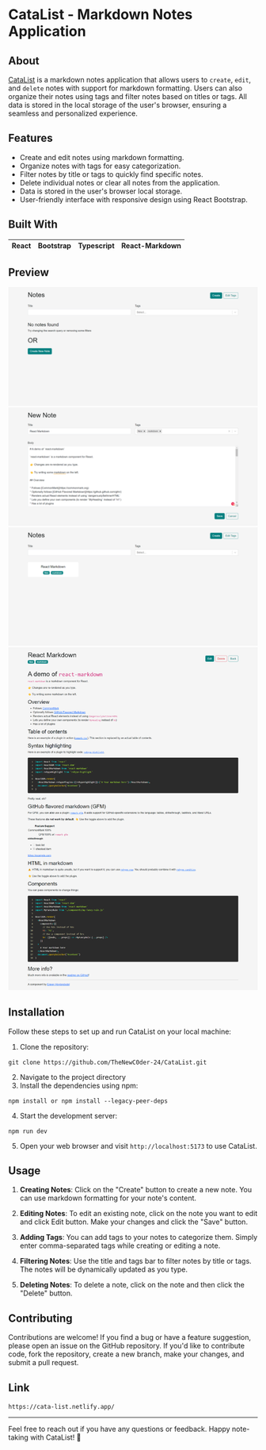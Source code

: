 # CataList - Markdown Notes Application

## About 
[CataList](https://cata-list.netlify.app/) is a markdown notes application that allows users to `create`, `edit`, and `delete` notes with support for markdown formatting. Users can also organize their notes using 
tags and filter notes based on titles or tags. All data is stored in the local storage of the user's browser, ensuring a seamless and personalized experience.

## Features
- Create and edit notes using markdown formatting.
- Organize notes with tags for easy categorization.
- Filter notes by title or tags to quickly find specific notes.
- Delete individual notes or clear all notes from the application.
- Data is stored in the user's browser local storage.
- User-friendly interface with responsive design using React Bootstrap.

## Built With
|React|Bootstrap|Typescript|React-Markdown|
|---|---|---|---|

## Preview

<p>
  <img src="https://github.com/TheNewC0der-24/CataList/blob/main/Preview/Preview-1.png">
  <img src="https://github.com/TheNewC0der-24/CataList/blob/main/Preview/Preview-2.png">
  <img src="https://github.com/TheNewC0der-24/CataList/blob/main/Preview/Preview-3.png">
  <img src="https://github.com/TheNewC0der-24/CataList/blob/main/Preview/Preview-4.png">
</p>


## Installation
Follow these steps to set up and run CataList on your local machine:

1. Clone the repository:
```shell
git clone https://github.com/TheNewC0der-24/CataList.git
```

2. Navigate to the project directory
3. Install the dependencies using npm:
```node
npm install or npm install --legacy-peer-deps
```

4. Start the development server:
```node
npm run dev
```

5. Open your web browser and visit `http://localhost:5173` to use CataList.

## Usage
1. **Creating Notes**: Click on the "Create" button to create a new note. You can use markdown formatting for your note's content.

2. **Editing Notes**: To edit an existing note, click on the note you want to edit and click Edit button. Make your changes and click the "Save" button.

3. **Adding Tags**: You can add tags to your notes to categorize them. Simply enter comma-separated tags while creating or editing a note.

4. **Filtering Notes**: Use the title and tags bar to filter notes by title or tags. The notes will be dynamically updated as you type.

5. **Deleting Notes**: To delete a note, click on the note and then click the "Delete" button.

## Contributing
Contributions are welcome! If you find a bug or have a feature suggestion, please open an issue on the GitHub repository. If you'd like to contribute code, fork the repository, create a new branch, make your 
changes, and submit a pull request.

## Link
```
https://cata-list.netlify.app/
```

---

Feel free to reach out if you have any questions or feedback. Happy note-taking with CataList! 📝




